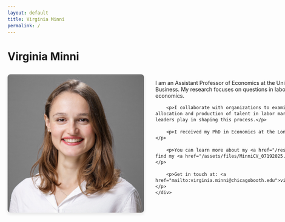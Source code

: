 ```yaml
---
layout: default
title: Virginia Minni
permalink: /
---
```


# Virginia Minni

<div style="display: flex; gap: 30px; align-items: flex-start; margin-top: 30px;">
    <img src="/assets/images/Picture.png" alt="Virginia Minni" style="border-radius: 8px; max-width: 360px; box-shadow: 0 4px 8px rgba(0,0,0,0.1);">
    <div>
        <p>I am an Assistant Professor of Economics at the University of Chicago Booth School of Business. My research focuses on questions in labor, organizational, and development economics.</p>

        <p>I collaborate with organizations to examine the factors that determine the allocation and production of talent in labor markets, and the role individual leaders play in shaping this process.</p>

        <p>I received my PhD in Economics at the London School of Economics (LSE).</p>

        <p>You can learn more about my <a href="/research/">research here</a> and find my <a href="/assets/files/MinniCV_07192025.pdf" target="_blank">CV here</a>.</p>

        <p>Get in touch at: <a href="mailto:virginia.minni@chicagobooth.edu">virginia.minni@chicagobooth.edu</a></p>
    </div>
</div>
